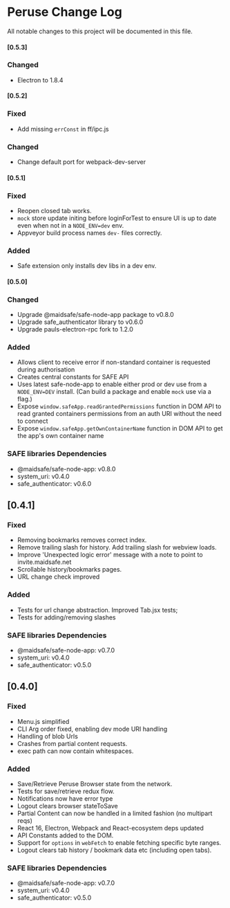 # Peruse Change Log
All notable changes to this project will be documented in this file.

#### [0.5.3]
### Changed 
- Electron to 1.8.4

#### [0.5.2]
### Fixed 
- Add missing `errConst` in ff/ipc.js
### Changed
- Change default port for webpack-dev-server

#### [0.5.1]
### Fixed 
- Reopen closed tab works.
- `mock` store update initing before loginForTest to ensure UI is up to date even when not in a `NODE_ENV=dev` env.
- Appveyor build process names `dev-` files correctly.

### Added 
- Safe extension only installs dev libs in a dev env.

#### [0.5.0]
### Changed
- Upgrade @maidsafe/safe-node-app package to v0.8.0
- Upgrade safe_authenticator library to v0.6.0
- Upgrade pauls-electron-rpc fork to 1.2.0

### Added
- Allows client to receive error if non-standard container is requested during authorisation
- Creates central constants for SAFE API
- Uses latest safe-node-app to enable either prod or dev use from a `NODE_ENV=DEV` install. (Can build a package and enable `mock` use via a flag.)
- Expose `window.safeApp.readGrantedPermissions` function in DOM API to read granted containers permissions from an auth URI without the need to connect
- Expose `window.safeApp.getOwnContainerName` function in DOM API to get the app's own container name

### SAFE libraries Dependencies
- @maidsafe/safe-node-app: v0.8.0
- system_uri: v0.4.0
- safe_authenticator: v0.6.0

## [0.4.1]
### Fixed
- Removing bookmarks removes correct index.
- Remove trailing slash for history. Add trailing slash for webview loads.
- Improve 'Unexpected logic error' message with a note to point to invite.maidsafe.net
- Scrollable history/bookmarks pages.
- URL change check improved

### Added
- Tests for url change abstraction. Improved Tab.jsx tests;
- Tests for adding/removing slashes

### SAFE libraries Dependencies
- @maidsafe/safe-node-app: v0.7.0
- system_uri: v0.4.0
- safe_authenticator: v0.5.0

## [0.4.0]
### Fixed
- Menu.js simplified
- CLI Arg order fixed, enabling dev mode URI handling
- Handling of blob Urls
- Crashes from partial content requests.
- exec path can now contain whitespaces.

### Added
- Save/Retrieve Peruse Browser state from the network.
- Tests for save/retrieve redux flow.
- Notifications now have error type
- Logout clears browser stateToSave
- Partial Content can now be handled in a limited fashion (no multipart reqs)
- React 16, Electron, Webpack and React-ecosystem deps updated
- API Constants added to the DOM.
- Support for `options` in `webFetch` to enable fetching specific byte ranges.
- Logout clears tab history / bookmark data etc (including open tabs).

### SAFE libraries Dependencies
- @maidsafe/safe-node-app: v0.7.0
- system_uri: v0.4.0
- safe_authenticator: v0.5.0
